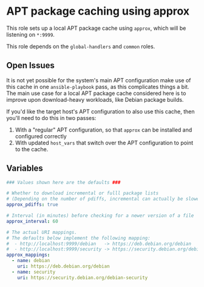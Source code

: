 # APT package caching using approx

This role sets up a local APT package cache using `approx`, which will be
listening on `*:9999`.

This role depends on the `global-handlers` and `common` roles.


## Open Issues

It is not yet possible for the system's main APT configuration make use of this
cache in one `ansible-playbook` pass, as this complicates things a bit. The
main use case for a local APT package cache considered here is to improve upon
download-heavy workloads, like Debian package builds.

If you'd like the target host's APT configuration to also use this cache, then
you'll need to do this in two passes:
1. With a "regular" APT configuration, so that `approx` can be installed and
   configured correctly
2. With updated `host_vars` that switch over the APT configuration to point to
   the cache.


## Variables

```yaml
### Values shown here are the defaults ###

# Whether to download incremental or fulll package lists
# (Depending on the number of pdiffs, incremental can actually be slower)
approx_pdiffs: true

# Interval (in minutes) before checking for a newer version of a file
approx_interval: 60

# The actual URI mappings.
# The defaults below implement the following mapping:
#  - http://localhost:9999/debian   -> https://deb.debian.org/debian
#  - http://localhost:9999/security -> https://security.debian.org/debian-security
approx_mappings:
  - name: debian
    uri: https://deb.debian.org/debian
  - name: security
    uri: https://security.debian.org/debian-security
```
